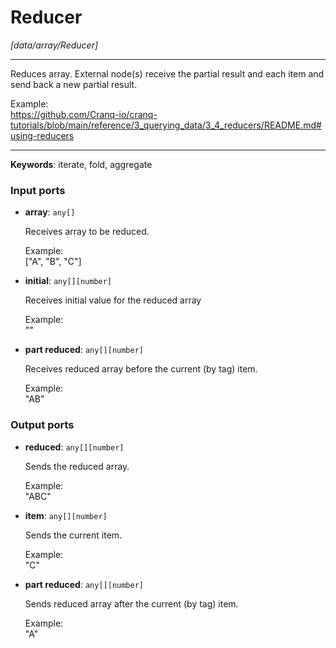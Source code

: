 # Reducer

_[data/array/Reducer]_

---

Reduces array. External node(s) receive the partial result and each item and send back a new partial result.  
  
Example:  
https://github.com/Cranq-io/cranq-tutorials/blob/main/reference/3_querying_data/3_4_reducers/README.md#using-reducers  

---

__Keywords__: iterate, fold, aggregate

### Input ports

* __array__: ` any[] `

    Receives array to be reduced.  
      
    Example:  
    ["A", "B", "C"]  


* __initial__: ` any[][number] `

    Receives initial value for the reduced array  
      
    Example:  
    ""  


* __part reduced__: ` any[][number] `

    Receives reduced array before the current (by tag) item.  
      
    Example:  
    "AB"  

### Output ports

* __reduced__: ` any[][number] `

    Sends the reduced array.  
      
    Example:  
    "ABC"  


* __item__: ` any[][number] `

    Sends the current item.  
      
    Example:  
    "C"  


* __part reduced__: ` any[][number] `

    Sends reduced array after the current (by tag) item.  
      
    Example:  
    "A"  

